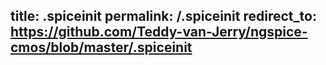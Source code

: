 title: .spiceinit
permalink: /.spiceinit
redirect_to: https://github.com/Teddy-van-Jerry/ngspice-cmos/blob/master/.spiceinit
---
